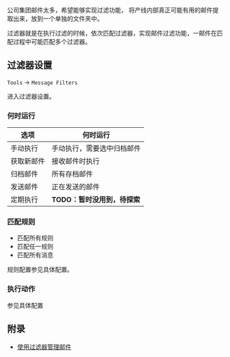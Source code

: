 公司集团邮件太多，希望能够实现过滤功能， 将产线内部真正可能有用的邮件提取出来，放到一个单独的文件夹中。

过滤器就是在执行过滤的时候，依次匹配过滤器，实现邮件过滤功能，一邮件在匹配过程中可能匹配多个过滤器。



## 过滤器设置

`Tools` -> `Message Filters` 

进入过滤器设置。



### 何时运行

| 选项       | 何时运行                     |
| ---------- | ---------------------------- |
| 手动执行   | 手动执行，需要选中归档邮件   |
| 获取新邮件 | 接收邮件时执行               |
| 归档邮件   | 所有存档邮件                 |
| 发送邮件   | 正在发送的邮件               |
| 定期执行   | **TODO：暂时没用到，待探索** |



### 匹配规则

* 匹配所有规则
* 匹配任一规则
* 匹配所有消息

规则配置参见具体配置。



### 执行动作

参见具体配置



## 附录

* [使用过滤器管理邮件](https://support.mozilla.org/zh-CN/kb/%E4%BD%BF%E7%94%A8%E8%BF%87%E6%BB%A4%E5%99%A8%E7%AE%A1%E7%90%86%E9%82%AE%E4%BB%B6)

